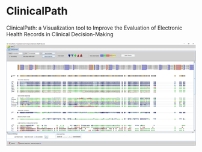 # ClinicalPath

ClinicalPath: a Visualization tool to Improve the Evaluation of Electronic Health Records in Clinical Decision-Making

![](https://github.com/claudiodgl/ClinicalPath/blob/08ba83e8987a2b87213ec97b6d242c4ea318bf1e/ClinicalPath_image.PNG?raw=true)
